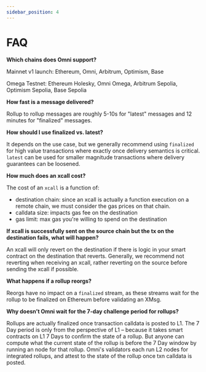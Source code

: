 ```yaml
---
sidebar_position: 4
---
```


# FAQ

**Which chains does Omni support?**

Mainnet v1 launch: Ethereum, Omni, Arbitrum, Optimism, Base

Omega Testnet: Ethereum Holesky, Omni Omega, Arbitrum Sepolia, Optimism Sepolia, Base Sepolia

**How fast is a message delivered?**

Rollup to rollup messages are roughly 5-10s for "latest" messages and 12 minutes for "finalized" messages.

**How should I use finalized vs. latest?**

It depends on the use case, but we generally recommend using `finalized` for high value transactions where exactly once delivery semantics is critical. `latest` can be used for smaller magnitude transactions where delivery guarantees can be loosened.

**How much does an xcall cost?**

The cost of an `xcall` is a function of:

- destination chain: since an xcall is actually a function execution on a remote chain, we must consider the gas prices on that chain.
- calldata size: impacts gas fee on the destination
- gas limit: max gas you're willing to spend on the destination

**If xcall is successfully sent on the source chain but the tx on the destination fails, what will happen?**

An xcall will only revert on the destination if there is logic in your smart contract on the destination that reverts. Generally, we recommend not reverting when receiving an xcall, rather reverting on the source before sending the xcall if possible.

**What happens if a rollup reorgs?**

Reorgs have no impact on a `finalized` stream, as these streams wait for the rollup to be finalized on Ethereum before validating an XMsg.

**Why doesn’t Omni wait for the 7-day challenge period for rollups?**

Rollups are actually finalized once transaction calldata is posted to L1. The 7 Day period is only from the perspective of L1 – because it takes smart contracts on L1 7 Days to confirm the state of a rollup. But anyone can compute what the current state of the rollup is before the 7 Day window by running an node for that rollup. Omni's validators each run L2 nodes for integrated rollups, and attest to the state of the rollup once txn calldata is posted.
